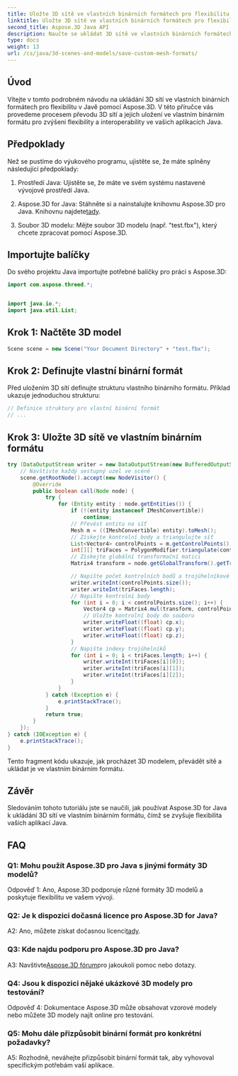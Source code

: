 ```yaml
---
title: Uložte 3D sítě ve vlastních binárních formátech pro flexibilitu v Javě
linktitle: Uložte 3D sítě ve vlastních binárních formátech pro flexibilitu v Javě
second_title: Aspose.3D Java API
description: Naučte se ukládat 3D sítě ve vlastních binárních formátech pomocí Aspose.3D for Java. Vylepšete flexibilitu aplikací Java pomocí tohoto podrobného návodu.
type: docs
weight: 13
url: /cs/java/3d-scenes-and-models/save-custom-mesh-formats/
---
```

## Úvod

Vítejte v tomto podrobném návodu na ukládání 3D sítí ve vlastních binárních formátech pro flexibilitu v Javě pomocí Aspose.3D. V této příručce vás provedeme procesem převodu 3D sítí a jejich uložení ve vlastním binárním formátu pro zvýšení flexibility a interoperability ve vašich aplikacích Java.

## Předpoklady

Než se pustíme do výukového programu, ujistěte se, že máte splněny následující předpoklady:

1. Prostředí Java: Ujistěte se, že máte ve svém systému nastavené vývojové prostředí Java.

2.  Aspose.3D for Java: Stáhněte si a nainstalujte knihovnu Aspose.3D pro Java. Knihovnu najdete[tady](https://releases.aspose.com/3d/java/).

3. Soubor 3D modelu: Mějte soubor 3D modelu (např. "test.fbx"), který chcete zpracovat pomocí Aspose.3D.

## Importujte balíčky

Do svého projektu Java importujte potřebné balíčky pro práci s Aspose.3D:

```java
import com.aspose.threed.*;


import java.io.*;
import java.util.List;
```

## Krok 1: Načtěte 3D model

```java
Scene scene = new Scene("Your Document Directory" + "test.fbx");
```

## Krok 2: Definujte vlastní binární formát

Před uložením 3D sítí definujte strukturu vlastního binárního formátu. Příklad ukazuje jednoduchou strukturu:

```java
// Definice struktury pro vlastní binární formát
// ...
```

## Krok 3: Uložte 3D sítě ve vlastním binárním formátu

```java
try (DataOutputStream writer = new DataOutputStream(new BufferedOutputStream(new FileOutputStream("Your Document Directory" + "Save3DMeshesInCustomBinaryFormat_out")))) {
    // Navštivte každý sestupný uzel ve scéně
    scene.getRootNode().accept(new NodeVisitor() {
        @Override
        public boolean call(Node node) {
            try {
                for (Entity entity : node.getEntities()) {
                    if (!(entity instanceof IMeshConvertible))
                        continue;
                    // Převést entitu na síť
                    Mesh m = ((IMeshConvertible) entity).toMesh();
                    // Získejte kontrolní body a triangulujte síť
                    List<Vector4> controlPoints = m.getControlPoints();
                    int[][] triFaces = PolygonModifier.triangulate(controlPoints, m.getPolygons());
                    // Získejte globální transformační matici
                    Matrix4 transform = node.getGlobalTransform().getTransformMatrix();

                    // Napište počet kontrolních bodů a trojúhelníkové indexy
                    writer.writeInt(controlPoints.size());
                    writer.writeInt(triFaces.length);
                    // Napište kontrolní body
                    for (int i = 0; i < controlPoints.size(); i++) {
                        Vector4 cp = Matrix4.mul(transform, controlPoints.get(i));
                        // Uložte kontrolní body do souboru
                        writer.writeFloat((float) cp.x);
                        writer.writeFloat((float) cp.y);
                        writer.writeFloat((float) cp.z);
                    }
                    // Napište indexy trojúhelníků
                    for (int i = 0; i < triFaces.length; i++) {
                        writer.writeInt(triFaces[i][0]);
                        writer.writeInt(triFaces[i][1]);
                        writer.writeInt(triFaces[i][2]);
                    }
                }
            } catch (Exception e) {
                e.printStackTrace();
            }
            return true;
        }
    });
} catch (IOException e) {
    e.printStackTrace();
}
```

Tento fragment kódu ukazuje, jak procházet 3D modelem, převádět sítě a ukládat je ve vlastním binárním formátu.

## Závěr

Sledováním tohoto tutoriálu jste se naučili, jak používat Aspose.3D for Java k ukládání 3D sítí ve vlastním binárním formátu, čímž se zvyšuje flexibilita vašich aplikací Java.

## FAQ

### Q1: Mohu použít Aspose.3D pro Java s jinými formáty 3D modelů?

Odpověď 1: Ano, Aspose.3D podporuje různé formáty 3D modelů a poskytuje flexibilitu ve vašem vývoji.

### Q2: Je k dispozici dočasná licence pro Aspose.3D for Java?

 A2: Ano, můžete získat dočasnou licenci[tady](https://purchase.aspose.com/temporary-license/).

### Q3: Kde najdu podporu pro Aspose.3D pro Java?

 A3: Navštivte[Aspose.3D fórum](https://forum.aspose.com/c/3d/18)pro jakoukoli pomoc nebo dotazy.

### Q4: Jsou k dispozici nějaké ukázkové 3D modely pro testování?

Odpověď 4: Dokumentace Aspose.3D může obsahovat vzorové modely nebo můžete 3D modely najít online pro testování.

### Q5: Mohu dále přizpůsobit binární formát pro konkrétní požadavky?

A5: Rozhodně, neváhejte přizpůsobit binární formát tak, aby vyhovoval specifickým potřebám vaší aplikace.